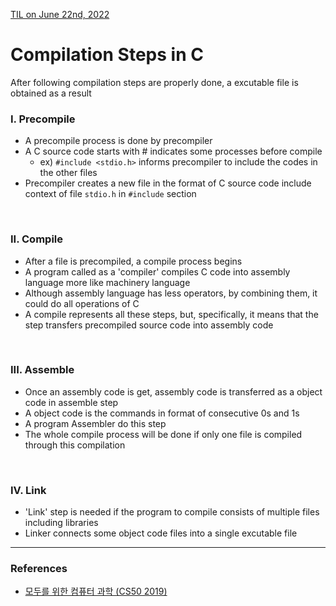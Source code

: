 [TIL on June 22nd, 2022](../TIL/2022/06/06-22-2022.md)
# **Compilation Steps in C**

After following compilation steps are properly done, a excutable file is obtained as a result

### I. Precompile
- A precompile process is done by precompiler
- A C source code starts with # indicates some processes before compile
  * ex) `#include <stdio.h>` informs precompiler to include the codes in the other files
- Precompiler creates a new file in the format of C source code include context of file `stdio.h` in `#include` section

<br>

### II. Compile
- After a file is precompiled, a compile process begins
- A program called as a 'compiler' compiles C code into assembly language more like machinery language
- Although assembly language has less operators, by combining them, it could do all operations of C
- A compile represents all these steps, but, specifically, it means that the step transfers precompiled source code into assembly code

<br>

### III. Assemble
- Once an assembly code is get, assembly code is transferred as a object code in assemble step
- A object code is the commands in format of consecutive 0s and 1s
- A program Assembler do this step
- The whole compile process will be done if only one file is compiled through this compilation

<br>

### IV. Link
- 'Link' step is needed if the program to compile consists of multiple files including libraries
- Linker connects some object code files into a single excutable file

___

### References
- [모두를 위한 컴퓨터 과학 (CS50 2019)](https://www.boostcourse.org/cs112)